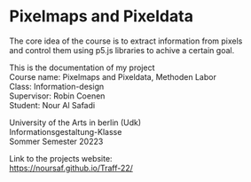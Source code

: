 # Pixelmaps and Pixeldata

The core idea of the course is to extract information from pixels <br>
and control them using p5.js libraries to achive a certain goal.<br>

This is the documentation of my project <br>
Course name: Pixelmaps and Pixeldata, Methoden Labor <br>
Class: Information-design <br>
Supervisor: Robin Coenen <br>
Student: Nour Al Safadi <br>

University of the Arts in berlin (Udk)<br>
Informationsgestaltung-Klasse<br>
Sommer Semester 20223<br>

Link to the projects website: <br>
https://noursaf.github.io/Traff-22/
